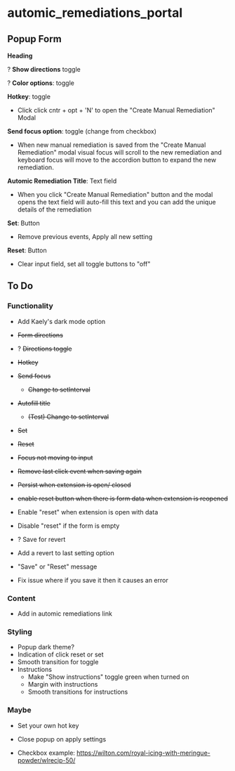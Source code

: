 # automic_remediations_portal


## Popup Form
**Heading**

? **Show directions** toggle

? **Color options**: toggle

**Hotkey**: toggle
- Click click cntr + opt + 'N' to open the "Create Manual Remediation" Modal

**Send focus option**: toggle (change from checkbox)
- When new manual remediation is saved from the "Create Manual Remediation" modal visual focus will scroll to the new remediation and keyboard focus will move to the accordion button to expand the new remediation.

**Automic Remediation Title**: Text field
- When you click "Create Manual Remediation" button and the modal opens the text field will auto-fill this text and you can add the unique details of the remediation

**Set**: Button
- Remove previous events, Apply all new setting

**Reset**: Button
- Clear input field, set all toggle buttons to "off"


## To Do

### Functionality
- Add Kaely's dark mode option

- ~~Form directions~~
- ? ~~Directions toggle~~
- ~~Hotkey~~
- ~~Send focus~~
    - ~~Change to setInterval~~
- ~~Autofill title~~
    - ~~(Test) Change to setInterval~~
- ~~Set~~
- ~~Reset~~
- ~~Focus not moving to input~~
- ~~Remove last click event when saving again~~
- ~~Persist when extension is open/ closed~~
- ~~enable reset button when there is form data when extension is reopened~~
- Enable "reset" when extension is open with data
- Disable "reset" if the form is empty
- ? Save for revert
- Add a revert to last setting option
- "Save" or "Reset" message
- Fix issue where if you save it then it causes an error

### Content
- Add in automic remediations link

### Styling
- Popup dark theme?
- Indication of click reset or set
- Smooth transition for toggle
- Instructions
    - Make "Show instructions" toggle green when turned on
    - Margin with instructions
    - Smooth transitions for instructions


### Maybe
- Set your own hot key
- Close popup on apply settings

- Checkbox example: https://wilton.com/royal-icing-with-meringue-powder/wlrecip-50/
